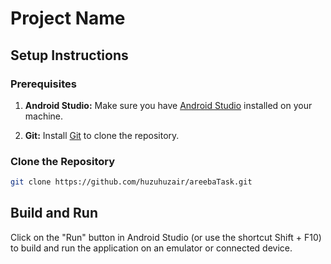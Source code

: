 # Project Name

## Setup Instructions

### Prerequisites

1. **Android Studio:** Make sure you have [Android Studio](https://developer.android.com/studio) installed on your machine.

2. **Git:** Install [Git](https://git-scm.com/) to clone the repository.

### Clone the Repository

```bash
git clone https://github.com/huzuhuzair/areebaTask.git
```
## Build and Run

Click on the "Run" button in Android Studio (or use the shortcut Shift + F10) to build and run the application on an emulator or connected device.
